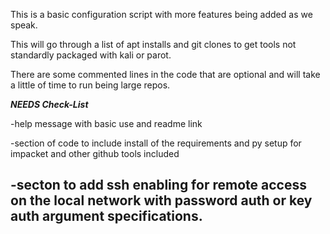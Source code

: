 This is a basic configuration script with more features being added as we speak.

This will go through a list of apt installs and git clones to get tools not standardly packaged with
kali or parot.



There are some commented lines in the code that are optional and will take a little of time to run
being large repos.



***NEEDS Check-List***

-help message with basic use and readme link


-section of code to include install of the requirements and py setup for impacket and other github tools included


-secton to add ssh enabling for remote access on the local network with password auth or key auth argument specifications.
-


